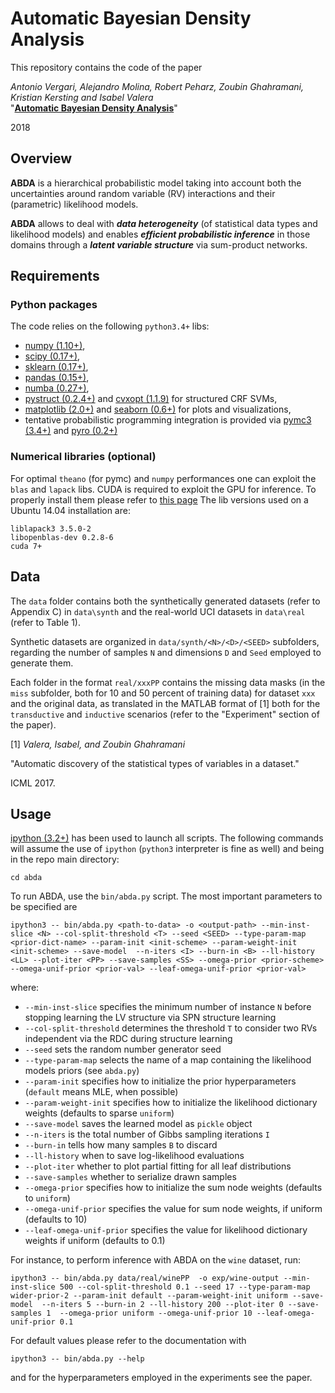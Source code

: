 # Automatic Bayesian Density Analysis

This repository contains the code of the paper 

_Antonio Vergari, Alejandro Molina, Robert Peharz, Zoubin Ghahramani, Kristian Kersting and Isabel Valera_  
"[**Automatic Bayesian Density Analysis**]()"

2018

## Overview

**ABDA** is a hierarchical probabilistic model taking into account both the uncertainties around random variable (RV) interactions and their (parametric) likelihood models.

**ABDA** allows to deal with __*data heterogeneity*__ (of statistical data types and likelihood models) and enables __*efficient probabilistic inference*__ in those domains through a __*latent variable structure*__ via sum-product networks.

## Requirements

### Python packages

The code relies on the following `python3.4+` libs:

  * [numpy (1.10+)](https://www.numpy.org/),
  * [scipy (0.17+)](https://www.scipy.org/),
  * [sklearn (0.17+)](https://scikit-learn.org/stable/),
  * [pandas (0.15+)](https://pandas.pydata.org/),
  * [numba (0.27+)](https://numba.pydata.org/),
  * [pystruct (0.2.4+)](https://numba.pydata.org/) and [cvxopt (1.1.9)](http://cvxopt.org/) for structured CRF SVMs,
  * [matplotlib (2.0+)](https://matplotlib.org/) and [seaborn (0.6+)](https://seaborn.pydata.org/) for plots and visualizations,
  * tentative probabilistic programming integration is provided via [pymc3 (3.4+)](http://docs.pymc.io/index.html) and [pyro (0.2+)](http://pyro.ai/) 

### Numerical libraries (optional)
For optimal `theano` (for pymc) and `numpy` performances one can exploit the
`blas` and `lapack` libs. CUDA is required to exploit the GPU for inference.
To properly install them please refer to
[this page](http://deeplearning.net/software/theano/install.html)
The lib versions used on a Ubuntu 14.04 installation are:

```
liblapack3 3.5.0-2
libopenblas-dev 0.2.8-6
cuda 7+
```

## Data

The `data` folder contains both the synthetically generated datasets (refer to Appendix C) in `data\synth` and the real-world UCI datasets in `data\real` (refer to Table 1).

Synthetic datasets are organized in `data/synth/<N>/<D>/<SEED>` subfolders, regarding the number of samples `N` and dimensions `D` and `Seed` employed to generate them.

Each folder in the format `real/xxxPP` contains the missing data masks (in the `miss` subfolder, both for 10 and 50 percent of training data) for dataset `xxx` and the original data, as translated in the MATLAB format of [1] both for the `transductive` and `inductive` scenarios (refer to the "Experiment" section of the paper).

[1] _Valera, Isabel, and Zoubin Ghahramani_ 

"Automatic discovery of the statistical types of variables in a dataset." 

ICML 2017.

## Usage

[ipython (3.2+)](https://ipython.org/) has been used to launch all scripts.
The following commands will assume the use of `ipython` (`python3` interpreter is fine as well) and being in
the repo main directory:

```
cd abda
```

To run ABDA, use the `bin/abda.py` script. The most important parameters to be specified are

```
ipython3 -- bin/abda.py <path-to-data> -o <output-path> --min-inst-slice <N> --col-split-threshold <T> --seed <SEED> --type-param-map <prior-dict-name> --param-init <init-scheme> --param-weight-init <init-scheme> --save-model  --n-iters <I> --burn-in <B> --ll-history <LL> --plot-iter <PP> --save-samples <SS> --omega-prior <prior-scheme> --omega-unif-prior <prior-val> --leaf-omega-unif-prior <prior-val>
```
where:

  - `--min-inst-slice` specifies the minimum number of instance `N` before stopping learning the LV structure via SPN structure learning
  - `--col-split-threshold` determines the threshold `T` to consider two RVs independent via the RDC during structure learning
  - `--seed` sets the random number generator seed
  - `--type-param-map` selects the name of a map containing the likelihood models priors (see `abda.py`)
  - `--param-init` specifies how to initialize the prior hyperparameters (`default` means MLE, when possible)
  - `--param-weight-init` specifies how to initialize the likelihood dictionary weights (defaults to sparse `uniform`)
  - `--save-model` saves the learned model as `pickle` object
  - `--n-iters` is the total number of Gibbs sampling iterations `I`
  - `--burn-in` tells how many samples `B` to discard 
  - `--ll-history` when to save log-likelihood evaluations
  - `--plot-iter` whether to plot partial fitting for all leaf distributions
  - `--save-samples` whether to serialize drawn samples
  - `--omega-prior` specifies how to initialize the sum node weights (defaults to `uniform`)
  - `--omega-unif-prior` specifies the value for sum node weights, if uniform (defaults to 10)
  - `--leaf-omega-unif-prior` specifies the value for likelihood dictionary weights if uniform (defaults to 0.1)

For instance, to perform inference with ABDA on the `wine` dataset, run:

```
ipython3 -- bin/abda.py data/real/winePP  -o exp/wine-output --min-inst-slice 500 --col-split-threshold 0.1 --seed 17 --type-param-map wider-prior-2 --param-init default --param-weight-init uniform --save-model  --n-iters 5 --burn-in 2 --ll-history 200 --plot-iter 0 --save-samples 1  --omega-prior uniform --omega-unif-prior 10 --leaf-omega-unif-prior 0.1
```

	
For default values please refer to the documentation with

```
ipython3 -- bin/abda.py --help
```

and for the hyperparameters employed in the experiments see the paper.





	 

